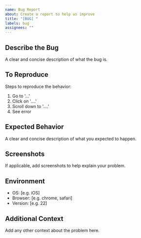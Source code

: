 ```yaml
---
name: Bug Report
about: Create a report to help us improve
title: "[BUG] "
labels: bug
assignees: ""
---
```


## Describe the Bug

A clear and concise description of what the bug is.

## To Reproduce

Steps to reproduce the behavior:

1. Go to '...'
2. Click on '....'
3. Scroll down to '....'
4. See error

## Expected Behavior

A clear and concise description of what you expected to happen.

## Screenshots

If applicable, add screenshots to help explain your problem.

## Environment

- OS: [e.g. iOS]
- Browser: [e.g. chrome, safari]
- Version: [e.g. 22]

## Additional Context

Add any other context about the problem here.
